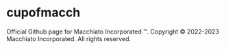 # cupofmacch
Official Github page for Macchiato Incorporated ™️.
Copyright ©️ 2022-2023 Macchiato Incorporated.
All rights reserved. 
